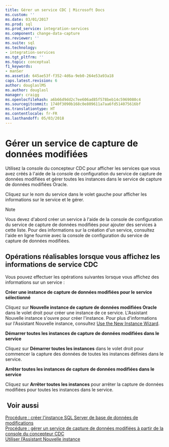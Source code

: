 ```yaml
---
title: Gérer un service CDC | Microsoft Docs
ms.custom: ''
ms.date: 03/01/2017
ms.prod: sql
ms.prod_service: integration-services
ms.component: change-data-capture
ms.reviewer: ''
ms.suite: sql
ms.technology:
- integration-services
ms.tgt_pltfrm: ''
ms.topic: conceptual
f1_keywords:
- manSer
ms.assetid: 645ae53f-f352-4d6a-9eb0-264e53a93a18
caps.latest.revision: 6
author: douglaslMS
ms.author: douglasl
manager: craigg
ms.openlocfilehash: a6b66d9dd2c7ee606ad85f578beb14c5969080c4
ms.sourcegitcommit: 1740f3090b168c0e809611a7aa6fd514075616bf
ms.translationtype: HT
ms.contentlocale: fr-FR
ms.lasthandoff: 05/03/2018
---
```

# <a name="manage-a-cdc-service"></a>Gérer un service de capture de données modifiées
  Utilisez la console du concepteur CDC pour afficher les services que vous avez créés à l'aide de la console de configuration du service de capture de données modifiées et gérer toutes les instances dans le service de capture de données modifiées Oracle.  
  
 Cliquez sur le nom du service dans le volet gauche pour afficher les informations sur le service et le gérer.  
  
> [!NOTE]  
>  Vous devez d'abord créer un service à l'aide de la console de configuration du service de capture de données modifiées pour ajouter des services à cette liste. Pour des informations sur la création d'un service, consultez l'aide en ligne fournie avec la console de configuration du service de capture de données modifiées.  
  
## <a name="what-you-can-do-when-you-display-the-cdc-service-information"></a>Opérations réalisables lorsque vous affichez les informations de service CDC  
 Vous pouvez effectuer les opérations suivantes lorsque vous affichez des informations sur un service :  
  
 **Créer une instance de capture de données modifiées pour le service sélectionné**  
  
 Cliquez sur **Nouvelle instance de capture de données modifiées Oracle** dans le volet droit pour créer une instance de ce service. L'Assistant Nouvelle instance s'ouvre pour créer l'instance. Pour plus d'informations sur l'Assistant Nouvelle instance, consultez [Use the New Instance Wizard](../../integration-services/change-data-capture/use-the-new-instance-wizard.md).  
  
 **Démarrer toutes les instances de capture de données modifiées dans le service**  
  
 Cliquez sur **Démarrer toutes les instances** dans le volet droit pour commencer la capture des données de toutes les instances définies dans le service.  
  
 **Arrêter toutes les instances de capture de données modifiées dans le service**  
  
 Cliquez sur **Arrêter toutes les instances** pour arrêter la capture de données modifiées pour toutes les instances dans le service.  
  
## <a name="see-also"></a> Voir aussi  
 [Procédure : créer l'instance SQL Server de base de données de modifications](../../integration-services/change-data-capture/how-to-create-the-sql-server-change-database-instance.md)   
 [Procédure : gérer un service de capture de données modifiées à partir de la console du concepteur CDC](../../integration-services/change-data-capture/how-to-manage-a-cdc-service-from-the-cdc-designer-console.md)   
 [Utiliser l’Assistant Nouvelle instance](../../integration-services/change-data-capture/use-the-new-instance-wizard.md)  
  
  
